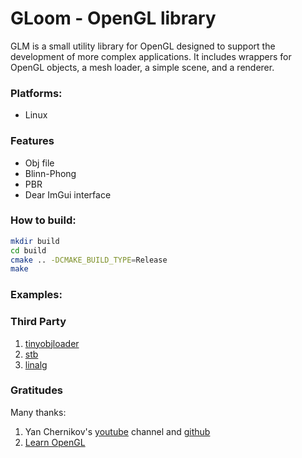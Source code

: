 # GLoom - OpenGL library

GLM is a small utility library for OpenGL designed to support the development of more complex applications. It includes wrappers for OpenGL objects, a mesh loader, a simple scene, and a renderer.

### Platforms:

* Linux

### Features

* Obj file 
* Blinn-Phong 
* PBR
* Dear ImGui interface

### How to build:

```bash
mkdir build
cd build
cmake .. -DCMAKE_BUILD_TYPE=Release
make
```

### Examples:

### Third Party 

1. [tinyobjloader](https://github.com/tinyobjloader/tinyobjloader)
2. [stb](https://github.com/nothings/stb)
3. [linalg](https://github.com/sgorsten/linalg)

### Gratitudes

Many thanks:

1. Yan Chernikov's [youtube](https://www.youtube.com/@TheCherno) channel and [github](https://github.com/TheCherno)
2. [Learn OpenGL](https://learnopengl.com/)
